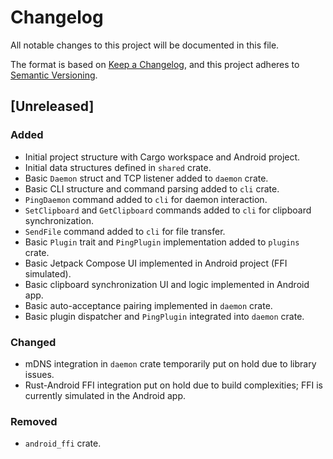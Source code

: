 # Changelog

All notable changes to this project will be documented in this file.

The format is based on [Keep a Changelog](https://keepachangelog.com/en/1.0.0/),
and this project adheres to [Semantic Versioning](https://semver.org/spec/v2.0.0.html).

## [Unreleased]

### Added
- Initial project structure with Cargo workspace and Android project.
- Initial data structures defined in `shared` crate.
- Basic `Daemon` struct and TCP listener added to `daemon` crate.
- Basic CLI structure and command parsing added to `cli` crate.
- `PingDaemon` command added to `cli` for daemon interaction.
- `SetClipboard` and `GetClipboard` commands added to `cli` for clipboard synchronization.
- `SendFile` command added to `cli` for file transfer.
- Basic `Plugin` trait and `PingPlugin` implementation added to `plugins` crate.
- Basic Jetpack Compose UI implemented in Android project (FFI simulated).
- Basic clipboard synchronization UI and logic implemented in Android app.
- Basic auto-acceptance pairing implemented in `daemon` crate.
- Basic plugin dispatcher and `PingPlugin` integrated into `daemon` crate.

### Changed
- mDNS integration in `daemon` crate temporarily put on hold due to library issues.
- Rust-Android FFI integration put on hold due to build complexities; FFI is currently simulated in the Android app.

### Removed
- `android_ffi` crate.
